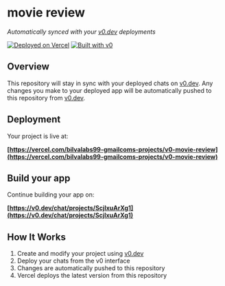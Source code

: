# movie review 

*Automatically synced with your [v0.dev](https://v0.dev) deployments*

[![Deployed on Vercel](https://img.shields.io/badge/Deployed%20on-Vercel-black?style=for-the-badge&logo=vercel)](https://vercel.com/bilvalabs99-gmailcoms-projects/v0-movie-review)
[![Built with v0](https://img.shields.io/badge/Built%20with-v0.dev-black?style=for-the-badge)](https://v0.dev/chat/projects/ScjlxuArXg1)

## Overview

This repository will stay in sync with your deployed chats on [v0.dev](https://v0.dev).
Any changes you make to your deployed app will be automatically pushed to this repository from [v0.dev](https://v0.dev).

## Deployment

Your project is live at:

**[https://vercel.com/bilvalabs99-gmailcoms-projects/v0-movie-review](https://vercel.com/bilvalabs99-gmailcoms-projects/v0-movie-review)**

## Build your app

Continue building your app on:

**[https://v0.dev/chat/projects/ScjlxuArXg1](https://v0.dev/chat/projects/ScjlxuArXg1)**

## How It Works

1. Create and modify your project using [v0.dev](https://v0.dev)
2. Deploy your chats from the v0 interface
3. Changes are automatically pushed to this repository
4. Vercel deploys the latest version from this repository
